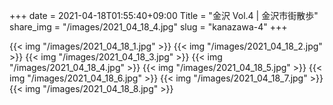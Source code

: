 +++
date  = 2021-04-18T01:55:40+09:00
Title = "金沢 Vol.4 | 金沢市街散歩"
share_img = "/images/2021_04_18_4.jpg"
slug = "kanazawa-4"
+++


{{< img "/images/2021_04_18_1.jpg" >}}
{{< img "/images/2021_04_18_2.jpg" >}}
{{< img "/images/2021_04_18_3.jpg" >}}
{{< img "/images/2021_04_18_4.jpg" >}}
{{< img "/images/2021_04_18_5.jpg" >}}
{{< img "/images/2021_04_18_6.jpg" >}}
{{< img "/images/2021_04_18_7.jpg" >}}
{{< img "/images/2021_04_18_8.jpg" >}}